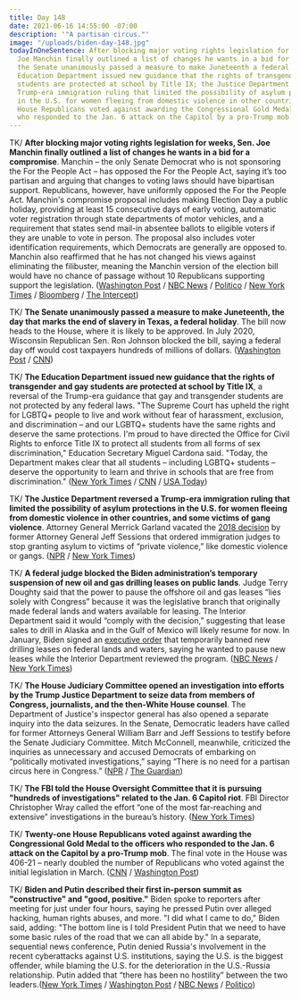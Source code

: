 ```yaml
---
title: Day 148
date: 2021-06-16 14:55:00 -07:00
description: '"A partisan circus."'
image: "/uploads/biden-day-148.jpg"
todayInOneSentence: After blocking major voting rights legislation for weeks, Sen.
  Joe Manchin finally outlined a list of changes he wants in a bid for a compromise;
  the Senate unanimously passed a measure to make Juneteenth a federal holiday; the
  Education Department issued new guidance that the rights of transgender and gay
  students are protected at school by Title IX; the Justice Department reversed a
  Trump-era immigration ruling that limited the possibility of asylum protections
  in the U.S. for women fleeing from domestic violence in other countries; and 21
  House Republicans voted against awarding the Congressional Gold Medal to the officers
  who responded to the Jan. 6 attack on the Capitol by a pro-Trump mob.
---
```


TK/ **After blocking major voting rights legislation for weeks, Sen. Joe Manchin finally outlined a list of changes he wants in a bid for a compromise**. Manchin – the only Senate Democrat who is not sponsoring the For the People Act – has opposed the For the People Act, saying it’s too partisan and arguing that changes to voting laws should have bipartisan support. Republicans, however, have uniformly opposed the For the People Act. Manchin's compromise proposal includes making Election Day a public holiday, providing at least 15 consecutive days of early voting, automatic voter registration through state departments of motor vehicles, and a requirement that states send mail-in absentee ballots to eligible voters if they are unable to vote in person. The proposal also includes voter identification requirements, which Democrats are generally are opposed to. Manchin also reaffirmed that he has not changed his views against eliminating the filibuster, meaning the Manchin version of the election bill would have no chance of passage without 10 Republicans supporting support the legislation. ([Washington Post](https://www.washingtonpost.com/politics/manchin-narrows-his-demands-on-voting-legislation-bringing-democrats-closer-to-unity/2021/06/16/f588093e-cec4-11eb-8014-2f3926ca24d9_story.html) / [NBC News](https://www.nbcnews.com/politics/elections/manchin-proposes-compromise-voting-bills-n1271058) / [Politico](https://www.politico.com/news/2021/06/16/manchin-gop-elections-bill-494878) / [New York Times](https://www.nytimes.com/2021/06/16/us/politics/manchin-voting-rights.html) / [Bloomberg](https://www.bloomberg.com/news/articles/2021-06-16/manchin-lists-demands-for-voting-rights-in-bid-for-compromise?srnd=politics-vp) / [The Intercept](https://theintercept.com/2021/06/16/joe-manchin-leaked-billionaire-donors-no-labels/))

TK/ **The Senate unanimously passed a measure to make Juneteenth, the day that marks the end of slavery in Texas, a federal holiday**. The bill now heads to the House, where it is likely to be approved. In July 2020, Wisconsin Republican Sen. Ron Johnson blocked the bill, saying a federal day off would cost taxpayers hundreds of millions of dollars. ([Washington Post](https://www.washingtonpost.com/politics/senate-slavery-juneteenth-federal-holiday/2021/06/15/be848978-ce1d-11eb-8cd2-4e95230cfac2_story.html) / [CNN](https://www.cnn.com/2021/06/15/politics/juneteenth-federal-holiday-senate-vote/index.html))

TK/ **The Education Department issued new guidance that the rights of transgender and gay students are protected at school by Title IX**, a reversal of the Trump-era guidance that gay and transgender students are not protected by any federal laws.  "The Supreme Court has upheld the right for LGBTQ\+ people to live and work without fear of harassment, exclusion, and discrimination – and our LGBTQ\+ students have the same rights and deserve the same protections. I'm proud to have directed the Office for Civil Rights to enforce Title IX to protect all students from all forms of sex discrimination," Education Secretary Miguel Cardona said. "Today, the Department makes clear that all students – including LGBTQ\+ students – deserve the opportunity to learn and thrive in schools that are free from discrimination." ([New York Times](https://www.nytimes.com/2021/06/16/us/politics/title-ix-transgender-students.html) / [CNN](https://www.cnn.com/2021/06/16/politics/title-ix-lgbtq-students/) / [USA Today](https://www.usatoday.com/story/news/education/2021/06/16/transgender-students-school-title-ix-education-department/7715053002/?scrolla=5eb6d68b7fedc32c19ef33b4))

TK/ **The Justice Department reversed a Trump-era immigration ruling that limited the possibility of asylum protections in the U.S. for women fleeing from domestic violence in other countries, and some victims of gang violence**. Attorney General Merrick Garland vacated the [2018 decision](https://whatthefuckjusthappenedtoday.com/2018/06/11/day-508/#4-jeff-sessions-ordered-immigration) by former Attorney General Jeff Sessions that ordered immigration judges to stop granting asylum to victims of “private violence,” like domestic violence or gangs. ([NPR](https://www.npr.org/2021/06/16/1007277888/the-justice-department-overturns-rules-that-limited-asylum-for-survivors-of-viol) / [New York Times](https://www.nytimes.com/2021/06/16/us/politics/justice-dept-asylum-gangs-domestic-abuse.html?referringSource=articleShare))

TK/ **A federal judge blocked the Biden administration’s temporary suspension of new oil and gas drilling leases on public lands**. Judge Terry Doughty said that the power to pause the offshore oil and gas leases “lies solely with Congress” because it was the legislative branch that originally made federal lands and waters available for leasing. The Interior Department said it would “comply with the decision,” suggesting that lease sales to drill in Alaska and in the Gulf of Mexico will likely resume for now. In January, Biden signed an [executive order](https://whatthefuckjusthappenedtoday.com/2021/01/27/day-8/#10-biden-warned-the-climate-crisis-p) that temporarily banned new drilling leases on federal lands and waters, saying he wanted to pause new leases while the Interior Department reviewed the program. ([NBC News](https://www.nbcnews.com/politics/politics-news/federal-judge-blocks-biden-s-ban-leases-drilling-public-lands-n1270972) / [New York Times](https://www.nytimes.com/2021/06/15/climate/biden-drilling-federal-land.html))

TK/ **The House Judiciary Committee opened an investigation into efforts by the Trump Justice Department to seize data from members of Congress, journalists, and the then-White House counsel**. The Department of Justice's inspector general has also opened a separate inquiry into the data seizures. In the Senate, Democratic leaders have called for former Attorneys General William Barr and Jeff Sessions to testify before the Senate Judiciary Committee. Mitch McConnell, meanwhile, criticized the inquiries as unnecessary and accused Democrats of embarking on “politically motivated investigations,” saying “There is no need for a partisan circus here in Congress.” ([NPR](https://www.npr.org/2021/06/14/1006417513/a-house-panel-will-investigate-trump-era-surveillance-by-the-department-of-justi) / [The Guardian](https://www.theguardian.com/us-news/2021/jun/16/senate-republicans-trump-justice-department-democrats-data))

TK/ **The FBI told the House Oversight Committee that it is pursuing "hundreds of investigations" related to the Jan. 6 Capitol riot**. FBI Director Christopher Wray called the effort “one of the most far-reaching and extensive” investigations in the bureau’s history. ([New York Times](https://www.nytimes.com/2021/06/15/us/politics/capitol-riot-inquiry-fbi-congress.html))

TK/ **Twenty-one House Republicans voted against awarding the Congressional Gold Medal to the officers who responded to the Jan. 6 attack on the Capitol by a pro-Trump mob**. The final vote in the House was 406-21 – nearly doubled the number of Republicans who voted against the initial legislation in March.  ([CNN](https://www.cnn.com/2021/06/15/politics/congressional-gold-medal-house-vote/index.html) / [Washington Post](https://www.washingtonpost.com/politics/21-house-republicans-vote-against-awarding-congressional-gold-medal-to-all-police-officers-who-responded-on-jan-6/2021/06/15/1fd17ac2-ce25-11eb-8cd2-4e95230cfac2_story.html))

TK/ **Biden and Putin described their first in-person summit as "constructive" and "good, positive."** Biden spoke to reporters after meeting for just under four hours, saying he pressed Putin over alleged hacking, human rights abuses, and more. "I did what I came to do," Biden said, adding: "The bottom line is I told President Putin that we need to have some basic rules of the road that we can all abide by." In a separate, sequential news conference, Putin denied Russia's involvement in the recent cyberattacks against U.S. institutions, saying the U.S. is the biggest offender, while blaming the U.S. for the deterioration in the U.S.-Russia relationship. Putin added that “there has been no hostility” between the two leaders.([New York Times](https://www.nytimes.com/live/2021/06/16/world/biden-putin) / [Washington Post](https://www.washingtonpost.com/politics/biden-putin/2021/06/16/cdd677dc-ce0a-11eb-8014-2f3926ca24d9_story.html) / [NBC News](https://www.nbcnews.com/politics/white-house/biden-putin-summit-key-takeaways-all-business-meeting-geneva-n1271042) / [Politico](https://www.politico.com/news/2021/06/16/biden-putin-geneva-494812))